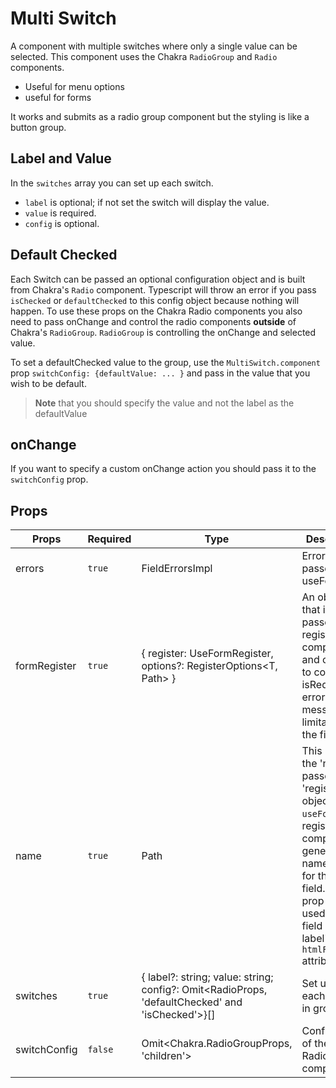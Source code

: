 # Multi Switch

A component with multiple switches where only a single value can be selected. This component uses the Chakra `RadioGroup` and `Radio` components.

-   Useful for menu options
-   useful for forms

It works and submits as a radio group component but the styling is like a button group.

## Label and Value

In the `switches` array you can set up each switch.

-   `label` is optional; if not set the switch will display the value.
-   `value` is required.
-   `config` is optional.

## Default Checked

Each Switch can be passed an optional configuration object and is built from Chakra's `Radio` component. Typescript will throw an error if you pass `isChecked` or `defaultChecked` to this config object because nothing will happen. To use these props on the Chakra Radio components you also need to pass onChange and control the radio components **outside** of Chakra's `RadioGroup`. `RadioGroup` is controlling the onChange and selected value.

To set a defaultChecked value to the group, use the `MultiSwitch.component` prop `switchConfig: {defaultValue: ... }` and pass in the value that you wish to be default.

> **Note** that you should specify the value and not the label as the defaultValue

## onChange

If you want to specify a custom onChange action you should pass it to the `switchConfig` prop.

## Props

| Props        | Required | Type                                                                                            | Description                                                                                                                                                                                                         | Default |
| ------------ | -------- | ----------------------------------------------------------------------------------------------- | ------------------------------------------------------------------------------------------------------------------------------------------------------------------------------------------------------------------- | ------- |
| errors       | `true`   | FieldErrorsImpl<T>                                                                              | Errors object passed from useForm                                                                                                                                                                                   |         |
| formRegister | `true`   | { register: UseFormRegister<T>, options?: RegisterOptions<T, Path<T>> }                         | An object that is passed the register component and options to configure isRequired, error messages or limitations on the field                                                                                     |         |
| name         | `true`   | Path<T>                                                                                         | This name is the 'name' passed to the 'register' object of `useForm`. The register component generates a name field for the form field. This prop also is used for the field `id` and label's `htmlFor` attributes. |         |
| switches     | `true`   | { label?: string; value: string; config?: Omit<RadioProps, 'defaultChecked' and 'isChecked'>}[] | Set up for each switch in group                                                                                                                                                                                     |         |
| switchConfig | `false`  | Omit<Chakra.RadioGroupProps, 'children'>                                                        | Configuration of the Chakra Radio Group component                                                                                                                                                                   |         |
